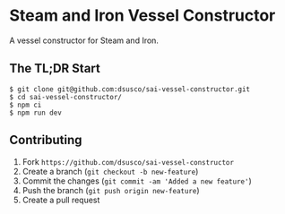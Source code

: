 # Steam and Iron Vessel Constructor

A vessel constructor for Steam and Iron.

## The TL;DR Start

    $ git clone git@github.com:dsusco/sai-vessel-constructor.git
    $ cd sai-vessel-constructor/
    $ npm ci
    $ npm run dev

## Contributing

1. Fork `https://github.com/dsusco/sai-vessel-constructor`
2. Create a branch (`git checkout -b new-feature`)
3. Commit the changes (`git commit -am 'Added a new feature'`)
4. Push the branch (`git push origin new-feature`)
5. Create a pull request
